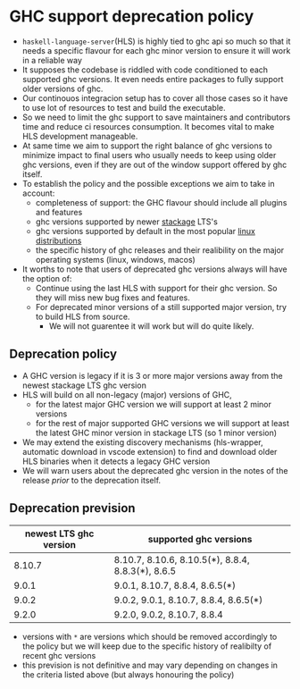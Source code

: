 # GHC support deprecation policy

- `haskell-language-server`(HLS) is highly tied to ghc api so much so that it needs a specific flavour for each ghc minor version to ensure it will work in a reliable way
- It supposes the codebase is riddled with code conditioned to each supported ghc versions. It even needs entire packages to fully support older versions of ghc.
- Our continouos integracion setup has to cover all those cases so it have to use lot of resources to test and build the executable.
- So we need to limit the ghc support to save maintainers and contributors time and reduce ci resources consumption. It becomes vital to make HLS development manageable.
- At same time we aim to support the right balance of ghc versions to minimize impact to final users who usually needs to keep using older ghc versions, even if they are out of the window support offered by ghc itself.
- To establish the policy and the possible exceptions we aim to take in account:
   - completeness of support: the GHC flavour should include all plugins and features
   - ghc versions supported by newer [stackage](https://www.stackage.org/) LTS's
   - ghc versions supported by default in the most popular [linux distributions](https://repology.org/project/ghc/versions)
   - the specific history of ghc releases and their realibility on the major operating systems (linux, windows, macos)
- It worths to note that users of deprecated ghc versions always will have the option of:
  - Continue using the last HLS with support for their ghc version. So they will miss new bug fixes and features.
  - For deprecated minor versions of a still supported major version, try to build HLS from source.  
    - We will not guarentee it will work but will do quite likely.

## Deprecation policy

- A GHC version is legacy if it is 3 or more major versions away from the newest stackage LTS ghc version
- HLS will build on all non-legacy (major) versions of GHC,
  - for the latest major GHC version we will support at least 2 minor versions
  - for the rest of major supported GHC versions we will support at least the latest GHC minor version in stackage LTS (so 1 minor version)
- We may extend the existing discovery mechanisms (hls-wrapper, automatic download in vscode extension) to find and download older HLS binaries when it detects a legacy GHC version
- We will warn users about the deprecated ghc version in the notes of the release *prior* to the deprecation itself.
  
## Deprecation prevision

| newest LTS ghc version |            supported ghc versions               |
|------------------------|-------------------------------------------------|
| 8.10.7                 | 8.10.7, 8.10.6, 8.10.5(\*), 8.8.4, 8.8.3(\*), 8.6.5 |
| 9.0.1                  | 9.0.1, 8.10.7, 8.8.4, 8.6.5(\*)                 |
| 9.0.2                  | 9.0.2, 9.0.1, 8.10.7, 8.8.4, 8.6.5(\*)          |
| 9.2.0                  | 9.2.0, 9.0.2, 8.10.7, 8.8.4                     |

- versions with `*` are versions which should be removed accordingly to the policy but we will keep due to the specific history of realibilty of recent ghc versions
- this prevision is not definitive and may vary depending on changes in the criteria listed above (but always honouring the policy)
